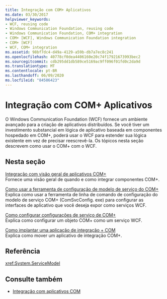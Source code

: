 ```yaml
---
title: Integração com COM+ Aplicativos
ms.date: 03/30/2017
helpviewer_keywords:
- WCF, reusing code
- Windows Communication Foundation, reusing code
- Windows Communication Foundation, COM+ integration
- COM+ [WCF], Windows Communication Foundation integration
- COM+ [WCF]
- WCF, COM+ integration
ms.assetid: 98bf7dc4-d49a-4129-a59b-db7a7ec8c241
ms.openlocfilehash: 40778cf0dea4406160e20c74f17921673993bec2
ms.sourcegitcommit: cdb295dd1db589ce5169ac9ff096f01fd0c2da9d
ms.translationtype: MT
ms.contentlocale: pt-BR
ms.lasthandoff: 06/09/2020
ms.locfileid: "84586423"
---
```

# <a name="integrating-with-com-applications"></a>Integração com COM+ Aplicativos
O Windows Communication Foundation (WCF) fornece um ambiente avançado para a criação de aplicativos distribuídos. Se você tiver um investimento substancial em lógica de aplicativo baseada em componentes hospedado em COM+, poderá usar o WCF para estender sua lógica existente em vez de precisar reescrevê-la. Os tópicos nesta seção descrevem como usar o COM+ com o WCF.  
  
## <a name="in-this-section"></a>Nesta seção  
 [Integração com visão geral de aplicativos COM+](integrating-with-com-plus-applications-overview.md)  
 Fornece uma visão geral de quando e como integrar componentes COM+.  
  
 [Como usar a ferramenta de configuração de modelo de serviço do COM+](how-to-use-the-com-service-model-configuration-tool.md)  
 Explica como usar a ferramenta de linha de comando de configuração do modelo de serviço COM+ (ComSvcConfig. exe) para configurar as interfaces de aplicativo que você deseja expor como serviços WCF.  
  
 [Como configurar configurações de serviço de COM+](how-to-configure-com-service-settings.md)  
 Explica como configurar um objeto COM+ como um serviço WCF.  
  
 [Como implantar uma aplicação de integração + COM](how-to-deploy-a-com-integration-application.md)  
 Explica como mover um aplicativo de integração COM+.  
  
## <a name="reference"></a>Referência  
 <xref:System.ServiceModel>  
  
## <a name="see-also"></a>Consulte também

- [Integração com aplicativos COM](integrating-with-com-applications.md)
